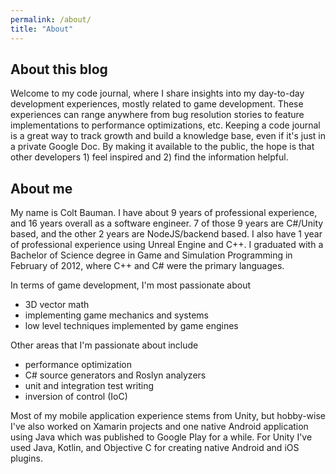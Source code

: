```yaml
---
permalink: /about/
title: "About"
---
```


## About this blog

Welcome to my code journal, where I share insights into my day-to-day development experiences, mostly related to game development. These experiences can range anywhere from bug resolution stories to feature implementations to performance optimizations, etc. Keeping a code journal is a great way to track growth and build a knowledge base, even if it's just in a private Google Doc. By making it available to the public, the hope is that other developers 1) feel inspired and 2) find the information helpful.

## About me

My name is Colt Bauman. I have about 9 years of professional experience, and 16 years overall as a software engineer. 7 of those 9 years are C#/Unity based, and the other 2 years are NodeJS/backend based. I also have 1 year of professional experience using Unreal Engine and C++. I graduated with a Bachelor of Science degree in Game and Simulation Programming in February of 2012, where C++ and C# were the primary languages.

In terms of game development, I'm most passionate about
- 3D vector math
- implementing game mechanics and systems
- low level techniques implemented by game engines

Other areas that I'm passionate about include
- performance optimization
- C# source generators and Roslyn analyzers
- unit and integration test writing
- inversion of control (IoC)

Most of my mobile application experience stems from Unity, but hobby-wise I've also worked on Xamarin projects and one native Android application using Java which was published to Google Play for a while. For Unity I've used Java, Kotlin, and Objective C for creating native Android and iOS plugins.